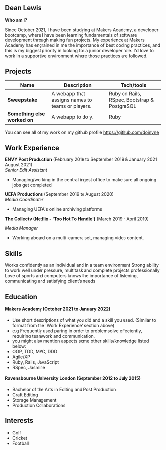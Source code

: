 ## Dean Lewis

**Who am I?**

Since October 2021, I have been studying at Makers Academy, a developer bootcamp, where I have been learning fundamentals of software development through making fun projects. My experience at Makers Academy has engrained in me the importance of best coding practices, and this is my biggest priority in looking for a junior developer role. I'd love to work in a supportive environment where those practices are followed.

## Projects

| Name                         | Description                | Tech/tools           |
| ---------------------------- | -------------------------- | ---------------------|
| **Sweepstake**               | A webapp that assigns names to teams or players.     |Ruby on Rails, RSpec, Bootstrap & PostgreSQL |
| **Something else worked on** | A webapp to do y.          | Ruby                 |

You can see all of my work on my github profile https://github.com/doinyne 

## Work Experience

**ENVY Post Production** (February 2016 to September 2019 & January 2021 August 2021)  
_Senior Edit Assistant_

- Managing/working in the central ingest office to make sure all ongoing jobs get completed

**UEFA Productions** (September 2019 to August 2020)  
_Media Coordinator_

- Managing UEFA's online archiving platforms

**The Collectv (Netflix - 'Too Hot To Handle')** (March 2019 - April 2019)

_Media Manager_

- Working aboard on a multi-camera set, managing video content.

## Skills

Works confidently as an individual and in a team environment
Strong ability to work well under pressure, multitask and complete projects professionally
Love of sports and computers
knows the importance of listening, communicating and satisfying client’s needs


## Education

#### Makers Academy (October 2021 to January 2022)
- Use short descriptions of what you did and a skill you used. (Similar to format from the 'Work Experience' section above)
- e.g Frequently used paring in order to problemsolve effeciently, requiring teamwork and communication.
- you might also mention aspects some other skills/knowledge listed below: 
- OOP, TDD, MVC, DDD
- Agile/XP
- Ruby, Rails, JavaScript
- RSpec, Jasmine

#### Ravensbourne University London (September 2012 to July 2015)

- Bachelor of the Arts in Editing and Post Production
- Craft Editing 
- Storage Management 
- Production Collaborations

## Interests

- Golf
- Cricket
- Football


